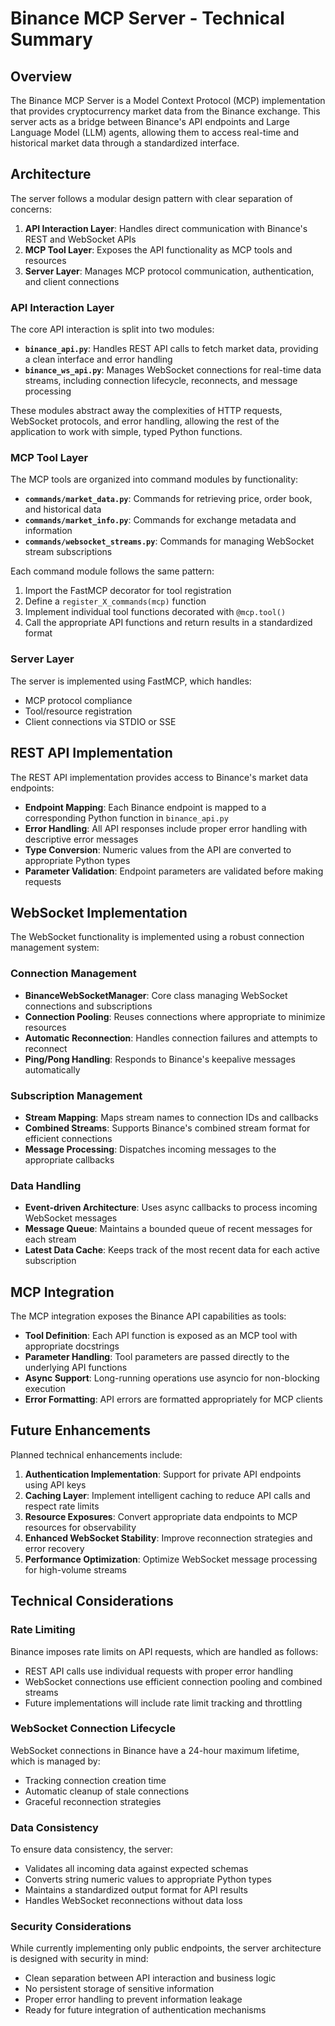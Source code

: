# Binance MCP Server - Technical Summary

## Overview

The Binance MCP Server is a Model Context Protocol (MCP) implementation that provides cryptocurrency market data from the Binance exchange. This server acts as a bridge between Binance's API endpoints and Large Language Model (LLM) agents, allowing them to access real-time and historical market data through a standardized interface.

## Architecture

The server follows a modular design pattern with clear separation of concerns:

1. **API Interaction Layer**: Handles direct communication with Binance's REST and WebSocket APIs
2. **MCP Tool Layer**: Exposes the API functionality as MCP tools and resources
3. **Server Layer**: Manages MCP protocol communication, authentication, and client connections

### API Interaction Layer

The core API interaction is split into two modules:

- **`binance_api.py`**: Handles REST API calls to fetch market data, providing a clean interface and error handling
- **`binance_ws_api.py`**: Manages WebSocket connections for real-time data streams, including connection lifecycle, reconnects, and message processing

These modules abstract away the complexities of HTTP requests, WebSocket protocols, and error handling, allowing the rest of the application to work with simple, typed Python functions.

### MCP Tool Layer

The MCP tools are organized into command modules by functionality:

- **`commands/market_data.py`**: Commands for retrieving price, order book, and historical data
- **`commands/market_info.py`**: Commands for exchange metadata and information
- **`commands/websocket_streams.py`**: Commands for managing WebSocket stream subscriptions

Each command module follows the same pattern:
1. Import the FastMCP decorator for tool registration
2. Define a `register_X_commands(mcp)` function
3. Implement individual tool functions decorated with `@mcp.tool()`
4. Call the appropriate API functions and return results in a standardized format

### Server Layer

The server is implemented using FastMCP, which handles:

- MCP protocol compliance
- Tool/resource registration
- Client connections via STDIO or SSE

## REST API Implementation

The REST API implementation provides access to Binance's market data endpoints:

- **Endpoint Mapping**: Each Binance endpoint is mapped to a corresponding Python function in `binance_api.py`
- **Error Handling**: All API responses include proper error handling with descriptive error messages
- **Type Conversion**: Numeric values from the API are converted to appropriate Python types
- **Parameter Validation**: Endpoint parameters are validated before making requests

## WebSocket Implementation

The WebSocket functionality is implemented using a robust connection management system:

### Connection Management

- **BinanceWebSocketManager**: Core class managing WebSocket connections and subscriptions
- **Connection Pooling**: Reuses connections where appropriate to minimize resources
- **Automatic Reconnection**: Handles connection failures and attempts to reconnect
- **Ping/Pong Handling**: Responds to Binance's keepalive messages automatically

### Subscription Management

- **Stream Mapping**: Maps stream names to connection IDs and callbacks
- **Combined Streams**: Supports Binance's combined stream format for efficient connections
- **Message Processing**: Dispatches incoming messages to the appropriate callbacks

### Data Handling

- **Event-driven Architecture**: Uses async callbacks to process incoming WebSocket messages
- **Message Queue**: Maintains a bounded queue of recent messages for each stream
- **Latest Data Cache**: Keeps track of the most recent data for each active subscription

## MCP Integration

The MCP integration exposes the Binance API capabilities as tools:

- **Tool Definition**: Each API function is exposed as an MCP tool with appropriate docstrings
- **Parameter Handling**: Tool parameters are passed directly to the underlying API functions
- **Async Support**: Long-running operations use asyncio for non-blocking execution
- **Error Formatting**: API errors are formatted appropriately for MCP clients

## Future Enhancements

Planned technical enhancements include:

1. **Authentication Implementation**: Support for private API endpoints using API keys
2. **Caching Layer**: Implement intelligent caching to reduce API calls and respect rate limits
3. **Resource Exposures**: Convert appropriate data endpoints to MCP resources for observability
4. **Enhanced WebSocket Stability**: Improve reconnection strategies and error recovery
5. **Performance Optimization**: Optimize WebSocket message processing for high-volume streams

## Technical Considerations

### Rate Limiting

Binance imposes rate limits on API requests, which are handled as follows:
- REST API calls use individual requests with proper error handling
- WebSocket connections use efficient connection pooling and combined streams
- Future implementations will include rate limit tracking and throttling

### WebSocket Connection Lifecycle

WebSocket connections in Binance have a 24-hour maximum lifetime, which is managed by:
- Tracking connection creation time
- Automatic cleanup of stale connections
- Graceful reconnection strategies

### Data Consistency

To ensure data consistency, the server:
- Validates all incoming data against expected schemas
- Converts string numeric values to appropriate Python types
- Maintains a standardized output format for API results
- Handles WebSocket reconnections without data loss

### Security Considerations

While currently implementing only public endpoints, the server architecture is designed with security in mind:
- Clean separation between API interaction and business logic
- No persistent storage of sensitive information
- Proper error handling to prevent information leakage
- Ready for future integration of authentication mechanisms 